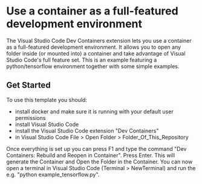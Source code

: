# Use a container as a full-featured development environment

The Visual Studio Code Dev Containers extension lets you use a container as a full-featured development environment. It allows you to open any folder inside (or mounted into) a container and take advantage of Visual Studio Code's full feature set. This is an example featuring a python/tensorflow environment together with some simple examples.

## Get Started

To use this template you should:

- install docker and make sure it is running with your default user permissions
- install Visual Studio Code
- install the Visual Studio Code extension "Dev Containers"
- in Visual Studio Code File > Open Folder > Folder_Of_This_Repository

Once everything is set up you can press F1 and type the command "Dev Containers: Rebuild and Reopen in Container". Press Enter. This will generate the Container and Open the Folder in the Container. You can now open a terminal in Visual Studio Code (Terminal > NewTerminal) and run the e.g. "python example_tensorflow.py".